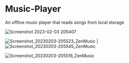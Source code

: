 # Music-Player
An offline music player that reads songs from local storage

![Screenshot 2023-02-03 205407](https://user-images.githubusercontent.com/92924424/216641009-0668dda3-b433-4a6c-aea1-4c0e6f8d3481.jpg)


![Screenshot_20230203-205523_ZenMusic](https.jpg) | ![Screenshot_20230203-205545_ZenMusic](https://user.jpg)

![Screenshot_20230203-205516_ZenMusic](https://user-images.githubusercontent.com/92924424/216642166-5aa04347-24db-403a-9d4f-a46f995229bf.jpg)


